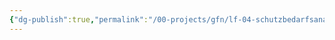 ```yaml
---
{"dg-publish":true,"permalink":"/00-projects/gfn/lf-04-schutzbedarfsanalyse-im-eigenen-arbeitsbereich-durchfuehren/","tags":["inProgress","LF04","GFN"],"noteIcon":"","updated":"2024-07-01T09:24:19.563+02:00"}
---
```





